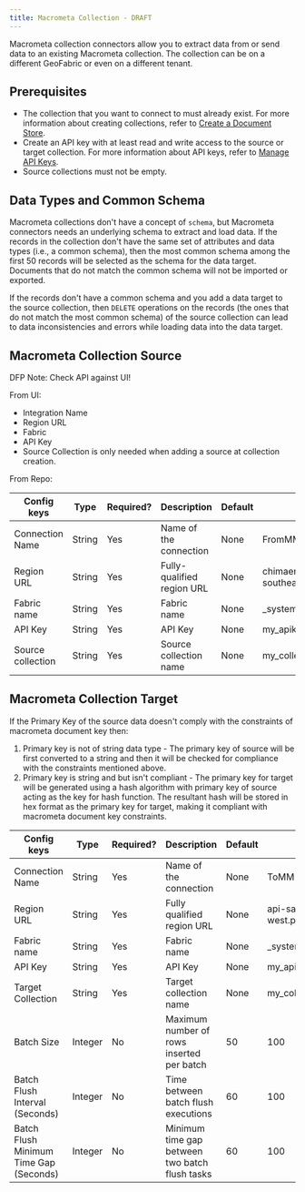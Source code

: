 ```yaml
---
title: Macrometa Collection - DRAFT
---
```


Macrometa collection connectors allow you to extract data from or send data to an existing Macrometa collection. The collection can be on a different GeoFabric or even on a different tenant.

## Prerequisites

- The collection that you want to connect to must already exist. For more information about creating collections, refer to [Create a Document Store](../../collections/documents/create-document-store).
- Create an API key with at least read and write access to the source or target collection. For more information about API keys, refer to [Manage API Keys](../../account-management/api-keys/).
- Source collections must not be empty.

## Data Types and Common Schema

Macrometa collections don't have a concept of `schema`, but Macrometa connectors needs an underlying schema to extract and load data. If the records in the collection don't have the same set of attributes and data types (i.e., a common schema), then the most common schema among the first 50 records will be selected as the schema for the data target. Documents that do not match the common schema will not be imported or exported.

If the records don't have a common schema and you add a data target to the source collection, then `DELETE` operations on the records (the ones that do not match the most common schema) of the source collection can lead to data inconsistencies and errors while loading data into the data target.

## Macrometa Collection Source

DFP Note: Check API against UI!

From UI: 

- Integration Name
- Region URL
- Fabric
- API Key
- Source Collection is only needed when adding a source at collection creation.

From Repo:

| Config keys    | Type    | Required?  | Description      |  Default   |  Example |
|----------------|---------|------------|------------------|------------|----------|
| Connection Name      | String  | Yes        | Name of the connection          | None  | FromMM  |
| Region URL   | String  | Yes   | Fully-qualified region URL    | None  | chimaera-x9xx9x99-ap-southeast.paas.macrometa.io  |
| Fabric name          | String  | Yes        | Fabric name      | None  | _system |
| API Key              | String  | Yes        | API Key          | None  | my_apikey              |
| Source collection    | String  | Yes        | Source collection name          | None  | my_collection          |

## Macrometa Collection Target

If the Primary Key of the source data doesn't comply with the constraints of macrometa document key then:

1. Primary key is not of string data type - The primary key of source will be first converted to a string and then it will be checked for compliance with the constraints mentioned above. 
1. Primary key is string and but isn't compliant - The primary key for target will be generated using a hash algorithm with primary key of source acting as the key for hash function. The resultant hash will be stored in hex format as the primary key for target, making it compliant with macrometa document key constraints.

| Config keys   | Type    | Required?  | Description   |  Default     |  Example     |
|---------------|---------|------------|---------------|--------------|--------------|
| Connection Name  | String  | Yes        | Name of the connection | None  | ToMM  |
| Region URL    | String  | Yes  | Fully qualified region URL    | None  | api-sample-ap-west.paas.macrometa.io    |
| Fabric name   | String  | Yes        | Fabric name   | None  | _system         |
| API Key       | String  | Yes        | API Key       | None  | my_apikey       |
| Target Collection| String  | Yes        | Target collection name | None  | my_collection   |
| Batch Size    | Integer | No         | Maximum number of rows inserted per batch| 50    | 100    |
| Batch Flush Interval (Seconds)   | Integer | No    | Time between batch flush executions   | 60    | 100 |
| Batch Flush Minimum Time Gap (Seconds)| Integer | No   | Minimum time gap between two batch flush tasks | 60  | 100 |